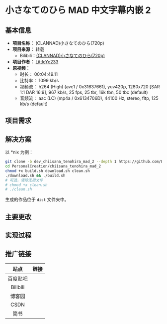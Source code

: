 <!-- Project README Template v1.0.0 -->

# 小さなてのひら MAD 中文字幕内嵌 2

## 基本信息

- **项目名称：** (CLANNAD)小さなてのひら(720p)
- **项目来源：** 转载
  - Bilibili：[(CLANNAD)小さなてのひら(720p)](https://www.bilibili.com/video/av53288473/)
- **项目作者：** [LittleYe233](https://github.com/LittleYe233)
- **原视频：**
  - 时长： 00:04:49.11
  - 比特率： 1099 kb/s
  - 视频流： h264 (High) (avc1 / 0x31637661), yuv420p, 1280x720 [SAR 1:1 DAR 16:9], 967 kb/s, 25 fps, 25 tbr, 16k tbn, 50 tbc (default)
  - 音频流： aac (LC) (mp4a / 0x6134706D), 44100 Hz, stereo, fltp, 125 kb/s (default)

## 项目需求

## 解决方案

以 *nix 为例：

```bash
git clone -b dev_chiisana_tenohira_mad_2 --depth 1 https://github.com/LittleYe233/PersonalCreation.git
cd PersonalCreation/chiisana_tenohira_mad_2
chmod +x build.sh download.sh clean.sh
./download.sh && ./build.sh
# 可选，清除无用文件
# chmod +x clean.sh
# ./clean.sh
```

生成的作品位于 `dist` 文件夹中。

## 主要更改

## 实现过程

## 推广链接

| 站点 | 链接 |
| :-: | :-: |
| 百度贴吧 |  |
| Bilibili |  |
| 博客园 |  |
| CSDN |  |
| 简书 |  |